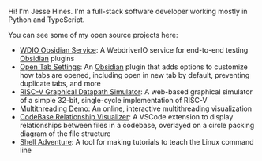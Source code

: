 Hi! I'm Jesse Hines. I'm a full-stack software developer working mostly in Python and TypeScript.

You can see some of my open source projects here:
- [WDIO Obsidian Service](https://github.com/jesse-r-s-hines/wdio-obsidian-service): A WebdriverIO service for end-to-end testing [Obsidian](https://obsidian.md) plugins
- [Open Tab Settings](https://github.com/jesse-r-s-hines/obsidian-open-tab-settings): An [Obsidian](https://obsidian.md) plugin that adds options to customize how tabs are opened, including open in new tab by default, preventing duplicate tabs, and more 
- [RISC-V Graphical Datapath Simulator](https://github.com/jesse-r-s-hines/RISC-V-Graphical-Datapath-Simulator): A web-based graphical simulator of a simple 32-bit, single-cycle implementation of RISC-V
- [Multithreading Demo](https://github.com/jesse-r-s-hines/MultithreadingDemo): An online, interactive multithreading visualization
- [CodeBase Relationship Visualizer](https://github.com/jesse-r-s-hines/CodeBaseRelationshipVisualizer):  A VSCode extension to display relationships between files in a codebase, overlayed on a circle packing diagram of the file structure
- [Shell Adventure](https://github.com/jesse-r-s-hines/ShellAdventure):  A tool for making tutorials to teach the Linux command line
